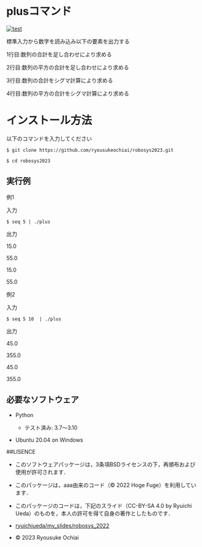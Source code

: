 # plusコマンド
[![test](https://github.com/ryousukeochiai/robosys2023/actions/workflows/test.yml/badge.svg)](https://github.com/ryousukeochiai/robosys2023/actions/workflows/test.yml)

標準入力から数字を読み込み以下の要素を出力する

1行目:数列の合計を足し合わせにより求める

2行目:数列の平方の合計を足し合わせにより求める

3行目:数列の合計をシグマ計算により求める

4行目:数列の平方の合計をシグマ計算により求める

# インストール方法

以下のコマンドを入力してください

```
$ git clone https://github.com/ryousukeochiai/robosys2023.git

$ cd robosys2023
```

## 実行例

例1

入力

```
$ seq 5 | ./plus
```

出力

15.0

55.0

15.0

55.0


例2

入力

```
$ seq 5 10  | ./plus
```

出力

45.0

355.0

45.0

355.0


## 必要なソフトウェア
* Python
  * テスト済み: 3.7〜3.10

* Ubuntu 20.04 on Windows

##LISENCE
* このソフトウェアパッケージは，3条項BSDライセンスの下，再頒布および使用が許可されます．
* このパッケージは，aaa由来のコード（© 2022 Hoge Fuge）を利用しています．
* このパッケージのコードは，下記のスライド（CC-BY-SA 4.0 by Ryuichi Ueda）のものを，本人の許可を得て自身の著作としたものです．
* [ryuichiueda/my_slides/robosys_2022](https://github.com/ryuichiueda/my_slides/tree/master/robosys_2022)

* © 2023 Ryousuke Ochiai
